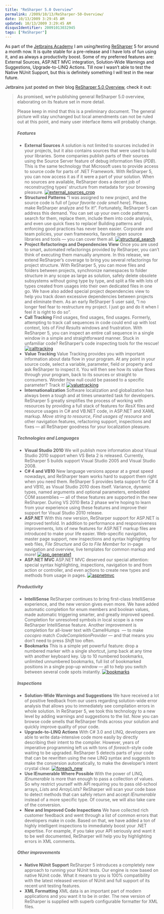 ```yaml
---
title: "ReSharper 5.0 Overview"
permalink: /2009/10/13/ReSharper-50-Overview/
date: 10/13/2009 3:29:45 AM
updated: 10/13/2009 3:29:45 AM
disqusIdentifier: 20091013032945
tags: ["ReSharper"]
---
```

As part of the [Jetbrains Academy](http://weblogs.asp.net/lkempe/archive/2009/09/06/joining-jetbrains-academy.aspx) I am using/testing [ReSharper](http://www.jetbrains.com/resharper/index.html) 5 for around a month now. It is quite stable for a pre-release and I have lots of fun using it, and as always a productivity boost. Some of my preferred features are: External Sources, ASP.NET MVC integration, Solution-Wide Warnings and Suggestions, Upgrade-to-LINQ Actions. Till now I wasn’t able to test the Native NUnit Support, but this is definitely something I will test in the near future.

Jetbrains just posted on their blog [ReSharper 5.0 Overview](http://blogs.jetbrains.com/dotnet/2009/10/resharper-50-overview/), check it out:
<!-- more -->

> As promised, we’re publishing general ReSharper 5.0 overview, elaborating on its feature set in more detail.
> 
> Please keep in mind that this is a preliminary document. The general picture will stay unchanged but local amendments can not be ruled out at this point, and many user interface items will probably change.
> 
> ##### Features
> 
> *   **External Sources**
> A solution is not limited to sources included in your projects, but it also contains sources that were used to build your libraries. Some companies publish parts of their sources using the Source Server feature of debug information files (*PDB*). This is the same technology that Microsoft uses to provide access to source code for parts of .NET Framework. With ReSharper 5, you can now access it as if it were a part of your solution. When no sources are available, ReSharper does a decent job of reconstructing types’ structure from metadata for your browsing pleasure.
> [![](http://blogs.jetbrains.com/dotnet/wp-content/uploads/2009/10/external_sources_crop-247x300.png "external_sources_crop")](http://blogs.jetbrains.com/dotnet/wp-content/uploads/2009/10/external_sources_crop.png)
> *   **Structured Patterns**
> “I was assigned to new project, and the source code is full of [*your favorite code smell here*]. Please, make ReSharper analyze and fix it!”. Fortunately, ReSharper 5 can address this demand. You can set up your own code patterns, search for them, replace them, include them into code analysis, and even use quick fixes to replace! Building patterns and enforcing good practices has never been easier. Corporate and team policies, your own frameworks, favorite open source libraries and tools — you can cover them all.
> [![](http://blogs.jetbrains.com/dotnet/wp-content/uploads/2009/10/structural_search-300x239.png "structural_search")](http://blogs.jetbrains.com/dotnet/wp-content/uploads/2009/10/structural_search.png)
> *   **Project Refactorings and Dependencies View**
> Once you are used to smart, automated refactorings provided by ReSharper, you can’t think of executing them manually anymore. In this release, we extend ReSharper’s coverage to bring you several refactorings for project structure. With ReSharper 5, you can move files and folders between projects, synchronize namespaces to folder structure in any scope as large as solution, safely delete obsolete subsystems without going type by type, and split a file with lots of types created from usages into their own dedicated files in one go. We have also added special project dependencies view to help you track down excessive dependencies between projects and eliminate them. As an early ReSharper 5 user said, “I no longer feel fear to restructure my project. I just go and do it when I feel it is right to do so”.
> *   **Call Tracking**
> Find usages, find usages, find usages. Formerly, attempting to track call sequences in code could end up with lost context, lots of *Find Results* windows and frustration. With ReSharper 5, you can inspect an entire call sequence in a single window in a simple and straightforward manner. Stuck in unfamiliar code? ReSharper’s code inspecting tools for the rescue!
> [![](http://blogs.jetbrains.com/dotnet/wp-content/uploads/2009/10/calltracking-300x177.png "calltracking")](http://blogs.jetbrains.com/dotnet/wp-content/uploads/2009/10/calltracking.png)
> *   **Value Tracking**
> Value Tracking provides you with important information about data flow in your program. At any point in your source code, select a variable, parameter, field or property and ask ReSharper to inspect it. You will then see how its value flows through your program, back to its sources or straight to consumers. Wonder how null could be passed to a specific parameter? Track it!
> [![](http://blogs.jetbrains.com/dotnet/wp-content/uploads/2009/10/valuetracking-300x205.png "valuetracking")](http://blogs.jetbrains.com/dotnet/wp-content/uploads/2009/10/valuetracking.png)
> *   **Internationalization**
> Software localization and globalization has always been a tough and at times unwanted task for developers. ReSharper 5 greatly simplifies the process of working with resources by providing a full stack of features for *ResX* files and resource usages in C# and VB.NET code, in ASP.NET and XAML markup. *Move string to resource*, *Find usages of resource* and other navigation features, refactoring support, inspections and fixes — all ReSharper goodness for your localization pleasure.
> 
> ##### Technologies and Languages
> 
> *   **Visual Studio 2010**
> We will publish more information about Visual Studio 2010 support when VS Beta 2 is released. Currently, ReSharper 5 builds support Visual Studio 2005 and Visual Studio 2008.
> *   **C# 4 and VB10**
> New language versions appear at a great speed nowadays, and ReSharper team works hard to support them right when you need them. ReSharper 5 provides beta support for C# 4 and VB10, as Visual Studio 2010 does itself. Variance, dynamic types, named arguments and optional parameters, embedded COM assemblies — all of these features are supported in the new ReSharper. During VS 2010 Beta 2 phase we’re hoping to learn from your experience using these features and improve their support for Visual Studio 2010 release.
> *   **ASP.NET**
> With this new version, ReSharper support for ASP.NET is improved tenfold. In addition to performance and responsiveness improvements, lots of new features for ASP.NET markup files are introduced to make your life easier. Web-specific navigation, master page support, new inspections and syntax highlighting for web files, *File Structure* and *Go to File Member* for in-page navigation and overview, live templates for common markup and more!
> [![](http://blogs.jetbrains.com/dotnet/wp-content/uploads/2009/10/asp_generate1-300x240.png "asp_generate1")](http://blogs.jetbrains.com/dotnet/wp-content/uploads/2009/10/asp_generate1.png)
> *   **ASP.NET MVC**
> ASP.NET MVC deserved our special attention: special syntax highlighting, inspections, navigation to and from action or controller, and even actions to create new types and methods from usage in pages.
> [![](http://blogs.jetbrains.com/dotnet/wp-content/uploads/2009/10/aspnetmvc-300x135.png "aspnetmvc")](http://blogs.jetbrains.com/dotnet/wp-content/uploads/2009/10/aspnetmvc.png)
> 
> ##### Productivity
> 
> *   **IntelliSense**
> ReSharper continues to bring first-class IntelliSense experience, and the new version gives even more. We have added automatic completion for enum members and boolean values, made automatic triggering smarter, and greatly improved speed. Completion for unresolved symbols in local scope is a new ReSharper IntelliSense feature. Another improvement is completion for all-lower text with CamelHumps  — to make *cocopro* match *CodeCompletionProvider* — and that means you don’t need to press *Shift* too often.
> *   **Bookmarks**
> This is a simple yet powerful feature: drop a numbered marker with a single shortcut, jump back at any time with another keyboard key. Up to 10 numbered bookmarks, unlimited unnumbered bookmarks, full list of bookmarked positions in a single pop-up window — all to help you switch between several code spots instantly.
> [![](http://blogs.jetbrains.com/dotnet/wp-content/uploads/2009/10/bookmarks-300x154.png "bookmarks")](http://blogs.jetbrains.com/dotnet/wp-content/uploads/2009/10/bookmarks.png)
> 
> ##### Inspections
> 
> *   **Solution-Wide Warnings and Suggestions**
> We have received a lot of positive feedback from our users regarding solution-wide error analysis that allows you to immediately see compilation errors in whole solution. In ReSharper 5, we took this technology to a new level by adding warnings and suggestions to the list. Now you can browse code smells that ReSharper finds across your solution and quickly improve quality of your code.
> *   **Upgrade-to-LINQ Actions**
> With C# 3.0 and LINQ, developers are able to write data-intensive code more easily by directly describing their intent to the compiler. However, years of imperative programming left us with tons of *foreach*-style code waiting to be upgraded. ReSharper 5 detects parts of your code that can be rewritten using the new LINQ syntax and suggests to make the conversion automatically, to make the developer’s intent crystal clear.
> [![](http://blogs.jetbrains.com/dotnet/wp-content/uploads/2009/10/foreach_new-300x232.png "foreach_new")](http://blogs.jetbrains.com/dotnet/wp-content/uploads/2009/10/foreach_new.png)
> *   **Use IEnumerable Where Possible**
> With the power of LINQ, *IEnumerable* is more than enough to pass a collection of values. So why restrict yourself with API requiring you to pass old-school arrays, *List*s and *ArrayList*s? ReSharper will scan your code base to detect methods that can safely return and accept *IEnumerable* instead of a more specific type. Of course, we will also take care of the conversion.
> *   **New and Improved Code Inspections**
> We have collected rich customer feedback and went through a list of common errors that developers make in code. Based on that, we have added a ton of highly intelligent inspections to immediately boost your .NET expertise. For example, if you take your API seriously and want it to be well documented, ReSharper will help you by highlighting errors in XML comments.
> 
> ##### Other improvements
> 
> *   **Native NUnit Support**
> ReSharper 5 introduces a completely new approach to running your NUnit tests. Our engine is now based on native NUnit code. What it means to you is 100% compatibility with the latest released version of NUnit and full support of its recent unit testing features.
> *   **XML Formatting**
> XML data is an important part of modern applications and you want it to be in order. The new version of ReSharper is supplied with superb configurable formatter for XML files.
